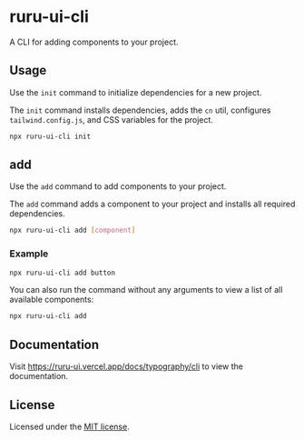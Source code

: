 # ruru-ui-cli

A CLI for adding components to your project.

## Usage

Use the `init` command to initialize dependencies for a new project.

The `init` command installs dependencies, adds the `cn` util, configures `tailwind.config.js`, and CSS variables for the project.

```bash
npx ruru-ui-cli init
```

## add

Use the `add` command to add components to your project.

The `add` command adds a component to your project and installs all required dependencies.

```bash
npx ruru-ui-cli add [component]
```

### Example

```bash
npx ruru-ui-cli add button
```

You can also run the command without any arguments to view a list of all available components:

```bash
npx ruru-ui-cli add
```

## Documentation

Visit https://ruru-ui.vercel.app/docs/typography/cli to view the documentation.

## License

Licensed under the [MIT license](https://github.com/ruru-m07/ruru-ui/blob/main/LICENSE).
